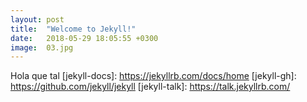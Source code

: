 ```yaml
---
layout: post
title:  "Welcome to Jekyll!"
date:   2018-05-29 18:05:55 +0300
image:  03.jpg
---
```

Hola que tal
[jekyll-docs]: https://jekyllrb.com/docs/home
[jekyll-gh]:   https://github.com/jekyll/jekyll
[jekyll-talk]: https://talk.jekyllrb.com/
